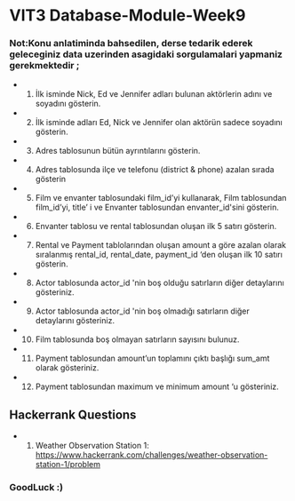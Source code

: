 # VIT3 Database-Module-Week9
### Not:Konu anlatiminda bahsedilen, derse tedarik ederek geleceginiz data uzerinden asagidaki sorgulamalari yapmaniz gerekmektedir ;
* 1) İlk isminde Nick, Ed ve Jennifer adları bulunan aktörlerin adını ve soyadını gösterin. 
* 2) İlk isminde adları Ed, Nick ve Jennifer olan aktörün sadece soyadını gösterin. 
* 3) Adres tablosunun bütün ayrıntılarını gösterin. 
* 4) Adres tablosunda ilçe ve telefonu (district & phone) azalan sırada gösterin 
* 5) Film ve envanter tablosundaki film_id’yi kullanarak, Film tablosundan film_id’yi, title’ i ve Envanter tablosundan envanter_id'sini gösterin. 
* 6) Envanter tablosu ve rental tablosundan oluşan ilk 5 satırı gösterin. 
* 7) Rental ve Payment tablolarından oluşan amount a göre azalan olarak sıralanmış rental_id, rental_date, payment_id ‘den oluşan ilk 10 satırı gösterin. 
* 8) Actor tablosunda actor_id 'nin boş olduğu satırların diğer detaylarını gösteriniz. 
* 9) Actor tablosunda actor_id 'nin boş olmadığı satırların diğer detaylarını gösteriniz. 
* 10) Film tablosunda boş olmayan satırların sayısını bulunuz. 
* 11) Payment tablosundan amount’un toplamını çıktı başlığı sum_amt olarak gösteriniz. 
* 12) Payment tablosundan maximum ve minimum amount ‘u gösteriniz. 

## Hackerrank Questions

- 1. Weather Observation Station 1: https://www.hackerrank.com/challenges/weather-observation-station-1/problem

### GoodLuck :)
